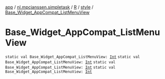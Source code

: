 [app](../../../index.md) / [nl.mpcjanssen.simpletask](../../index.md) / [R](../index.md) / [style](index.md) / [Base_Widget_AppCompat_ListMenuView](.)

# Base_Widget_AppCompat_ListMenuView

`static val Base_Widget_AppCompat_ListMenuView: `[`Int`](https://kotlinlang.org/api/latest/jvm/stdlib/kotlin/-int/index.html)
`static val Base_Widget_AppCompat_ListMenuView: `[`Int`](https://kotlinlang.org/api/latest/jvm/stdlib/kotlin/-int/index.html)
`static val Base_Widget_AppCompat_ListMenuView: `[`Int`](https://kotlinlang.org/api/latest/jvm/stdlib/kotlin/-int/index.html)
`static val Base_Widget_AppCompat_ListMenuView: `[`Int`](https://kotlinlang.org/api/latest/jvm/stdlib/kotlin/-int/index.html)